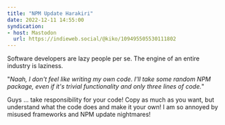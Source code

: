 ```yaml
---
title: "NPM Update Harakiri"
date: 2022-12-11 14:55:00
syndication: 
- host: Mastodon
  url: https://indieweb.social/@kiko/109495505530111802
---
```


Software developers are lazy people per se. The engine of an entire industry is laziness.

"_Naah, I don't feel like writing my own code. I'll take some random NPM package, even if it's trivial functionality and only three lines of code._"

Guys ... take responsibility for your code! Copy as much as you want, but understand what the code does and make it your own!
I am so annoyed by misused frameworks and NPM update nightmares!
